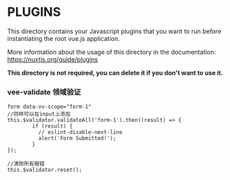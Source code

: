 # PLUGINS

This directory contains your Javascript plugins that you want to run before instantiating the root vue.js application.

More information about the usage of this directory in the documentation:
https://nuxtjs.org/guide/plugins

**This directory is not required, you can delete it if you don't want to use it.**


### vee-validate 领域验证

```
form data-vv-scope="form-1" 
//同样可以在input上添加
this.$validator.validateAll('form-1').then((result) => {
        if (result) {
          // eslint-disable-next-line
          alert('Form Submitted!');
        }
});

//清除所有报错
this.$validator.reset();

```
